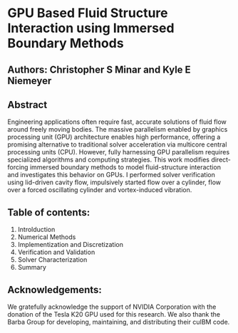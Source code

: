 # GPU Based Fluid Structure Interaction using Immersed Boundary Methods

## Authors: Christopher S Minar and Kyle E Niemeyer

## Abstract
Engineering applications often require fast, accurate solutions of fluid flow around freely moving bodies. 
The massive parallelism enabled by graphics processing unit (GPU) architecture enables high performance, offering a promising alternative to traditional solver acceleration via multicore central processing units (CPU). 
However, fully harnessing GPU parallelism requires specialized algorithms and computing strategies. 
This work modifies direct-forcing immersed boundary methods to model fluid-structure interaction and investigates this behavior on GPUs. 
I performed solver verification using lid-driven cavity flow, impulsively started flow over a cylinder, flow over a forced oscillating cylinder and vortex-induced vibration.
  
## Table of contents:  
1. Introlduction  
2. Numerical Methods  
3. Implementization and Discretization
4. Verification and Validation  
5. Solver Characterization  
6. Summary  

## Acknowledgements:  
We gratefully acknowledge the support of NVIDIA Corporation with the donation of the Tesla K20 GPU used for this research.
We also thank the Barba Group for developing, maintaining, and distributing their cuIBM code.
